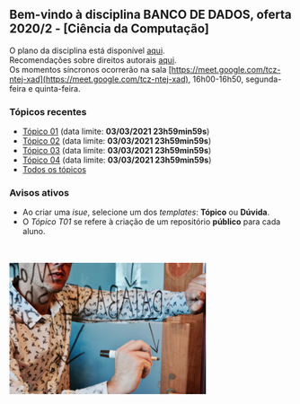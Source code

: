 ## Bem-vindo à disciplina **BANCO DE DADOS**, oferta 2020/2 - [Ciência da Computação]

O plano da disciplina está disponível [aqui](./media/bcc-bd-2020-2-plano.pdf).<br>
Recomendações sobre direitos autorais [aqui](./media/recomendacao-prograd.pdf).<br>
Os momentos síncronos ocorrerão na sala [https://meet.google.com/tcz-ntej-xad](https://meet.google.com/tcz-ntej-xad), 16h00-16h50, segunda-feira e quinta-feira.

### Tópicos recentes

- [Tópico 01](topicos/topico-01.md) (data limite: **03/03/2021 23h59min59s**)
- [Tópico 02](topicos/topico-02.md) (data limite: **03/03/2021 23h59min59s**)
- [Tópico 03](topicos/topico-03.md) (data limite: **03/03/2021 23h59min59s**)
- [Tópico 04](topicos/topico-04.md) (data limite: **03/03/2021 23h59min59s**)
- [Todos os tópicos](topicos/topicos.md)

### Avisos ativos

- Ao criar uma *isue*, selecione um dos *templates*: **Tópico** ou **Dúvida**.
- O *Tópico T01* se refere à criação de um repositório **público** para cada aluno.
<br>
<br>
<img src="./media/campaign-creators-IKHvOlZFCOg-unsplash.jpg" width="350">


